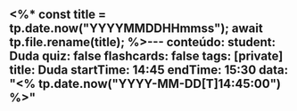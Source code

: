 <%*
const title = tp.date.now("YYYYMMDDHHmmss");
await tp.file.rename(title);
%>---
conteúdo: 
student: Duda
quiz: false
flashcards: false
tags: [private]
title: Duda
startTime: 14:45
endTime: 15:30
data: "<% tp.date.now("YYYY-MM-DD[T]14:45:00") %>"
---
